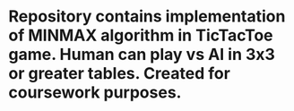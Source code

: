 # Repository contains implementation of MINMAX algorithm in TicTacToe game. Human can play vs AI in 3x3 or greater tables. Created for coursework purposes.
